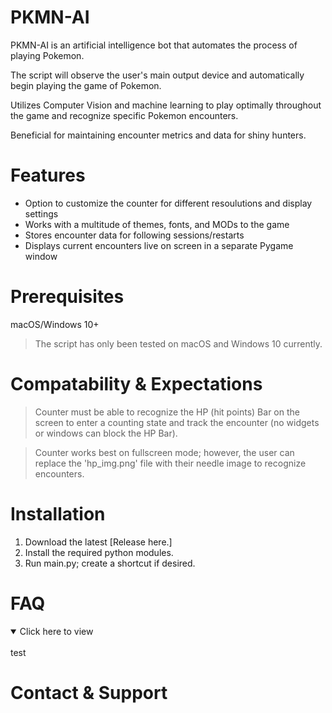 # PKMN-AI

PKMN-AI is an artificial intelligence bot that automates the process of playing Pokemon.

The script will observe the user's main output device and automatically begin playing the game of Pokemon.

Utilizes Computer Vision and machine learning to play optimally throughout the game and recognize specific Pokemon encounters.

Beneficial for maintaining encounter metrics and data for shiny hunters.

# Features

- Option to customize the counter for different resoulutions and display settings
- Works with a multitude of themes, fonts, and MODs to the game
- Stores encounter data for following sessions/restarts
- Displays current encounters live on screen in a separate Pygame window

# Prerequisites

macOS/Windows 10+

> The script has only been tested on macOS and Windows 10 currently.

# Compatability & Expectations

> Counter must be able to recognize the HP (hit points) Bar on the screen to enter a counting state and track the encounter (no widgets or windows can block the HP Bar).

> Counter works best on fullscreen mode; however, the user can replace the 'hp_img.png' file with their needle image to recognize encounters.

# Installation

1. Download the latest [Release here.]
2. Install the required python modules.
3. Run main.py; create a shortcut if desired.

# FAQ

<details open>
<summary>Click here to view</summary>
<br>
test

</details>

# Contact & Support
